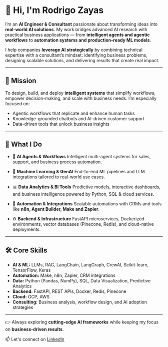 # 👋 Hi, I'm Rodrigo Zayas

I’m an **AI Engineer & Consultant** passionate about transforming ideas into **real-world AI solutions**. My work bridges advanced AI research with practical business applications — from **intelligent agents and agentic workflows** to **automation systems and production-ready ML models**.

I help companies **leverage AI strategically** by combining technical expertise with a consultant’s mindset: identifying business problems, designing scalable solutions, and delivering results that create real impact.

---

## 🚀 Mission

To design, build, and deploy **intelligent systems** that simplify workflows, empower decision-making, and scale with business needs. I’m especially focused on:

* Agentic workflows that replicate and enhance human tasks
* Knowledge-grounded chatbots and AI-driven customer support
* Data-driven tools that unlock business insights

---

## 💼 What I Do

* 🤖 **AI Agents & Workflows**
  Intelligent multi-agent systems for sales, support, and business process automation.

* 🧠 **Machine Learning & GenAI**
  End-to-end ML pipelines and LLM integrations tailored to real-world use cases.

* 📊 **Data Analytics & BI Tools**
  Predictive models, interactive dashboards, and business intelligence powered by Python, SQL & cloud services.

* 🔄 **Automation & Integrations**
  Scalable automations with CRMs and tools like **n8n, Agent Builder, Make and Zapier**.

* ⚙️ **Backend & Infrastructure**
  FastAPI microservices, Dockerized environments, vector databases (Pinecone, Redis), and cloud-native deployments.

---

## 🛠️ Core Skills

* **AI & ML:** LLMs, RAG, LangChain, LangGraph, CrewAI, Scikit-learn, TensorFlow, Keras
* **Automation:** Make, n8n, Zapier, CRM integrations
* **Data:** Python (Pandas, NumPy), SQL, Data Visualization, Predictive Analytics
* **Backend:** FastAPI, REST APIs, Docker, Redis, Pinecone
* **Cloud:** GCP, AWS
* **Consulting:** Business analysis, workflow design, and AI adoption strategies

---

👉 Always exploring **cutting-edge AI frameworks** while keeping my focus on **business-driven results**. 

📫 Let's connect on [LinkedIn](https://www.linkedin.com/in/rodrigo-zayas-03a0a9299/)


